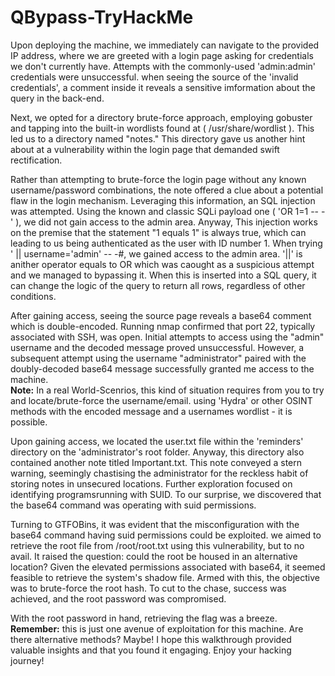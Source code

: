 # QBypass-TryHackMe

Upon deploying the machine, we immediately can navigate to the provided IP address, where we are greeted with a login page asking for credentials we don't currently have. Attempts with the commonly-used 'admin:admin' credentials were unsuccessful. when seeing the source of the 'invalid credentials', a comment inside it reveals a sensitive imformation about the query in the back-end.

Next, we opted for a directory brute-force approach, employing gobuster and tapping into the built-in wordlists found at ( /usr/share/wordlist ). This led us to a directory named "notes." This directory gave us another hint about at a vulnerability within the login page that demanded swift rectification.

Rather than attempting to brute-force the login page without any known username/password combinations, the note offered a clue about a potential flaw in the login mechanism. Leveraging this information, an SQL injection was attempted.
Using the known and classic SQLi payload one ( 'OR 1=1 -- -' ), we did not gain access to the admin area. Anyway, This injection works on the premise that the statement "1 equals 1" is always true, which can leading to us being authenticated as the user with ID number 1. When trying ' || username='admin' -- -#, we gained access to the admin area. '||' is anither operator equals to OR which was caought as a suspicious attempt and we managed to bypassing it. When this is inserted into a SQL query, it can change the logic of the query to return all rows, regardless of other conditions.

After gaining access, seeing the source page reveals a base64 comment which is double-encoded.
Running nmap confirmed that port 22, typically associated with SSH, was open. Initial attempts to access using the "admin" username and the decoded message proved unsuccessful. However, a subsequent attempt using the username "administrator" paired with the doubly-decoded base64 message successfully granted me access to the machine.<br>
<b>Note:</b> In a real World-Scenrios, this kind of situation requires from you to try and locate/brute-force the username/email. using 'Hydra' or other OSINT methods with the encoded message and a usernames wordlist - it is possible.

Upon gaining access, we located the user.txt file within the 'reminders' directory on the 'administrator's root folder. Anyway, this directory also contained another note titled Important.txt. This note conveyed a stern warning, seemingly chastising the administrator for the reckless habit of storing notes in unsecured locations. Further exploration focused on identifying programsrunning with SUID. To our surprise, we discovered that the base64 command was operating with suid permissions.

Turning to GTFOBins, it was evident that the misconfiguration with the base64 command having suid permissions could be exploited. we aimed to retrieve the root file from /root/root.txt using this vulnerability, but to no avail. It raised the question: could the root be housed in an alternative location? Given the elevated permissions associated with base64, it seemed feasible to retrieve the system's shadow file. Armed with this, the objective was to brute-force the root hash. To cut to the chase, success was achieved, and the root password was compromised.

With the root password in hand, retrieving the flag was a breeze.<br>
<b>Remember:</b> this is just one avenue of exploitation for this machine. Are there alternative methods? Maybe!
I hope this walkthrough provided valuable insights and that you found it engaging. Enjoy your hacking journey!
